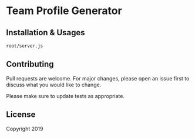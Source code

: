 # Team Profile Generator



## Installation & Usages



```bash
root/server.js
```

## Contributing
Pull requests are welcome. For major changes, please open an issue first to discuss what you would like to change.

Please make sure to update tests as appropriate.

## License
Copyright 2019